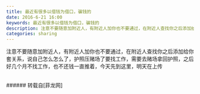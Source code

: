 ```yaml
---
title: 最近有很多以借钱为借口，骗钱的
date: 2016-6-21 16:00
keywords: 最近有很多以借钱为借口，骗钱的
description: 注意不要随意加附近人，有附近人加你也不要通过，在附近人查找你之后添加给你套关系，说自己怎么怎么了，护照压赌场了要找工作，需要去赌场拿回护照，之后好几个月不找工作，也不还钱一直推着，今天先到这里，明天在上传
categories: sharing
---
```

<td class="t_f" id="postmessage_352599">

注意不要随意加附近人，有附近人加你也不要通过，在附近人查找你之后添加给你套关系，说自己怎么怎么了，护照压赌场了要找工作，需要去赌场拿回护照，之后好几个月不找工作，也不还钱一直推着，今天先到这里，明天在上传<br/>
<br/>
</td>
###### 转载自[菲龙网]